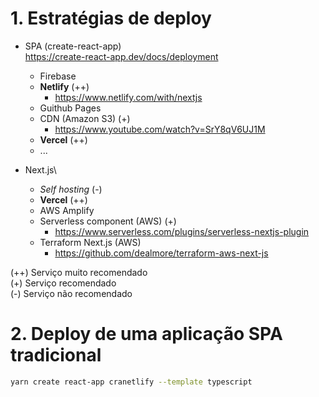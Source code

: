 # 1. Estratégias de deploy

- SPA (create-react-app)\
  https://create-react-app.dev/docs/deployment

  - Firebase
  - **Netlify** (++)
    - https://www.netlify.com/with/nextjs
  - Guithub Pages
  - CDN (Amazon S3) (+)
    - https://www.youtube.com/watch?v=SrY8qV6UJ1M
  - **Vercel** (++)
  - ...

- Next.js\
  - _Self hosting_ (-)
  - **Vercel** (++)
  - AWS Amplify
  - Serverless component (AWS) (+)
    - https://www.serverless.com/plugins/serverless-nextjs-plugin
  - Terraform Next.js (AWS)
    - https://github.com/dealmore/terraform-aws-next-js

(++) Serviço muito recomendado\
(+) Serviço recomendado\
(-) Serviço não recomendado

# 2. Deploy de uma aplicação SPA tradicional

```bash
yarn create react-app cranetlify --template typescript
```
